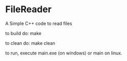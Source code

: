 # FileReader
A Simple C++ code to read files

to build do: make

to clean do: make clean

to run, execute main.exe (on windows) or main on linux.
